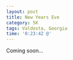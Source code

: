 ```yaml
---
layout: post
title: New Years Eve
category: 5K
tags: Valdosta, Georgia
time: '0:23:42 @'
---
```

Coming soon...